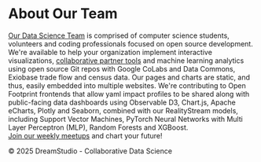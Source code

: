 # About Our Team

[Our Data Science Team](https://dreamstudio.com/earth) is comprised of computer science students, volunteers and coding professionals focused on open source development. We're&nbsp;available to help your organization implement interactive visualizations, [collaborative partner tools](../inspire/) and machine learning analytics using open source Git repos with Google CoLabs and Data Commons, Exiobase trade flow and census data. Our pages and charts are static, and thus, easily embedded into multiple websites. We're contributing to Open Footprint frontends that allow yaml impact profiles to be shared along with public-facing data dashboards using Observable D3, Chart.js, Apache eCharts, Plotly and Seaborn, combined with our RealityStream models, including Support Vector Machines<!-- (SVM)-->, PyTorch Neural Networks with Multi Layer Perceptron (MLP), Random Forests and XGBoost. [Join&nbsp;our&nbsp;weekly&nbsp;meetups](/io/coders) and chart your&nbsp;future!

&copy; 2025 DreamStudio - Collaborative&nbsp;Data&nbsp;Science